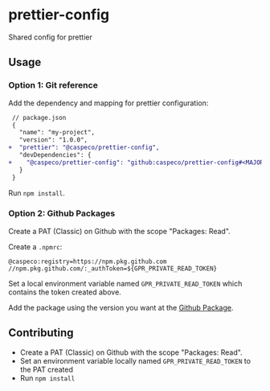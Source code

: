 # prettier-config

Shared config for prettier

## Usage

### Option 1: Git reference

Add the dependency and mapping for prettier configuration:

```diff
 // package.json
 {
   "name": "my-project",
   "version": "1.0.0",
+  "prettier": "@caspeco/prettier-config",
   "devDependencies": {
+    "@caspeco/prettier-config": "github:caspeco/prettier-config#<MAJOR.MINOR.PATCH>",
   }
 }
```

Run `npm install`.

### Option 2: Github Packages

Create a PAT (Classic) on Github with the scope "Packages: Read".

Create a `.npmrc`:
```
@caspeco:registry=https://npm.pkg.github.com
//npm.pkg.github.com/:_authToken=${GPR_PRIVATE_READ_TOKEN}
```

Set a local environment variable named `GPR_PRIVATE_READ_TOKEN` which contains the token created above.

Add the package using the version you want at the [Github Package](https://github.com/Caspeco/prettier-config/pkgs/npm/prettier-config).

## Contributing

- Create a PAT (Classic) on Github with the scope "Packages: Read".
- Set an environment variable locally named `GPR_PRIVATE_READ_TOKEN` to the PAT created
- Run `npm install`
